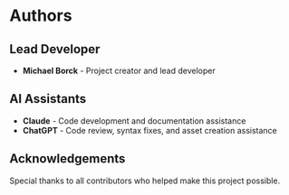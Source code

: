 # Authors

## Lead Developer
- **Michael Borck** - Project creator and lead developer

## AI Assistants
- **Claude** - Code development and documentation assistance
- **ChatGPT** - Code review, syntax fixes, and asset creation assistance

## Acknowledgements
Special thanks to all contributors who helped make this project possible.